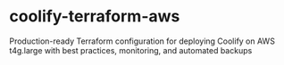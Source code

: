 # coolify-terraform-aws
Production-ready Terraform configuration for deploying Coolify on AWS t4g.large with best practices, monitoring, and automated backups
